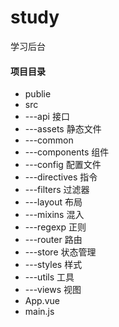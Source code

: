 # study

学习后台

#### 项目目录

- publie
- src
- ---api	接口
- ---assets	静态文件
- ---common
- ---components	组件
- ---config	配置文件
- ---directives	指令
- ---filters	过滤器
- ---layout	布局
- ---mixins	混入
- ---regexp	正则
- ---router	路由
- ---store	状态管理
- ---styles	样式
- ---utils	工具
- ---views	视图
- App.vue
- main.js

